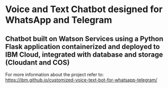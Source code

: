 # Voice and Text Chatbot designed for WhatsApp and Telegram

## Chatbot built on Watson Services using a Python Flask application containerized and deployed to IBM Cloud, integrated with database and storage (Cloudant and COS)

For more information about the project refer to: https://ibm.github.io/customized-voice-text-bot-for-whatsapp-telegram/